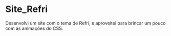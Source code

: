 # Site_Refri
Desenvolvi um site com o tema de Refri, e aproveitei para brincar um pouco com as animações do CSS.
